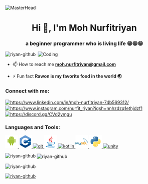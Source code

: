 ![MasterHead](https://i.pinimg.com/originals/a3/22/41/a3224124ee48cddde865ecff61c13fde.gif)

<h1 align="center">Hi 👋, I'm Moh Nurfitriyan</h1>
<h3 align="center">a beginner programmer who is living life 😁😁😁</h3>

<img align="right" alt="Coding" width="400" src="https://cdn.dribbble.com/users/1059583/screenshots/4171367/coding-freak.gif">

<p align="left"> <img src="https://komarev.com/ghpvc/?username=riyan-github&label=Profile%20views&color=0e75b6&style=flat" alt="riyan-github" /> </p>

- 📫 How to reach me **moh.nurfitriyan@gmail.com**

- ⚡ Fun fact **Rawon is my favorite food in the world 🌏**

<h3 align="left">Connect with me:</h3>
<p align="left">
<a href="https://linkedin.com/in/https://www.linkedin.com/in/moh-nurfitriyan-74b569312/" target="blank"><img align="center" src="https://raw.githubusercontent.com/rahuldkjain/github-profile-readme-generator/master/src/images/icons/Social/linked-in-alt.svg" alt="https://www.linkedin.com/in/moh-nurfitriyan-74b569312/" height="30" width="40" /></a>
<a href="https://instagram.com/https://www.instagram.com/nurfit_riyan?igsh=nnhzdzq1ethjdzf1" target="blank"><img align="center" src="https://raw.githubusercontent.com/rahuldkjain/github-profile-readme-generator/master/src/images/icons/Social/instagram.svg" alt="https://www.instagram.com/nurfit_riyan?igsh=nnhzdzq1ethjdzf1" height="30" width="40" /></a>
<a href="https://discord.gg/https://discord.gg/CVd2ymgu" target="blank"><img align="center" src="https://raw.githubusercontent.com/rahuldkjain/github-profile-readme-generator/master/src/images/icons/Social/discord.svg" alt="https://discord.gg/CVd2ymgu" height="30" width="40" /></a>
</p>

<h3 align="left">Languages and Tools:</h3>
<p align="left"> <a href="https://developer.android.com" target="_blank" rel="noreferrer"> <img src="https://raw.githubusercontent.com/devicons/devicon/master/icons/android/android-original-wordmark.svg" alt="android" width="40" height="40"/> </a> <a href="https://www.w3schools.com/cpp/" target="_blank" rel="noreferrer"> <img src="https://raw.githubusercontent.com/devicons/devicon/master/icons/cplusplus/cplusplus-original.svg" alt="cplusplus" width="40" height="40"/> </a> <a href="https://git-scm.com/" target="_blank" rel="noreferrer"> <img src="https://www.vectorlogo.zone/logos/git-scm/git-scm-icon.svg" alt="git" width="40" height="40"/> </a> <a href="https://www.java.com" target="_blank" rel="noreferrer"> <img src="https://raw.githubusercontent.com/devicons/devicon/master/icons/java/java-original.svg" alt="java" width="40" height="40"/> </a> <a href="https://kotlinlang.org" target="_blank" rel="noreferrer"> <img src="https://www.vectorlogo.zone/logos/kotlinlang/kotlinlang-icon.svg" alt="kotlin" width="40" height="40"/> </a> <a href="https://www.mysql.com/" target="_blank" rel="noreferrer"> <img src="https://raw.githubusercontent.com/devicons/devicon/master/icons/mysql/mysql-original-wordmark.svg" alt="mysql" width="40" height="40"/> </a> <a href="https://www.python.org" target="_blank" rel="noreferrer"> <img src="https://raw.githubusercontent.com/devicons/devicon/master/icons/python/python-original.svg" alt="python" width="40" height="40"/> </a> <a href="https://unity.com/" target="_blank" rel="noreferrer"> <img src="https://www.vectorlogo.zone/logos/unity3d/unity3d-icon.svg" alt="unity" width="40" height="40"/> </a> </p>

<p><img align="left" src="https://github-readme-stats.vercel.app/api/top-langs?username=riyan-github&show_icons=true&locale=en&layout=compact" alt="riyan-github" /></p>

<p>&nbsp;<img align="center" src="https://github-readme-stats.vercel.app/api?username=riyan-github&show_icons=true&locale=en" alt="riyan-github" /></p>

<p><img align="center" src="https://github-readme-streak-stats.herokuapp.com/?user=riyan-github&" alt="riyan-github" /></p>

<p align="left"> <a href="https://github.com/ryo-ma/github-profile-trophy"><img src="https://github-profile-trophy.vercel.app/?username=riyan-github" alt="riyan-github" /></a> </p>
